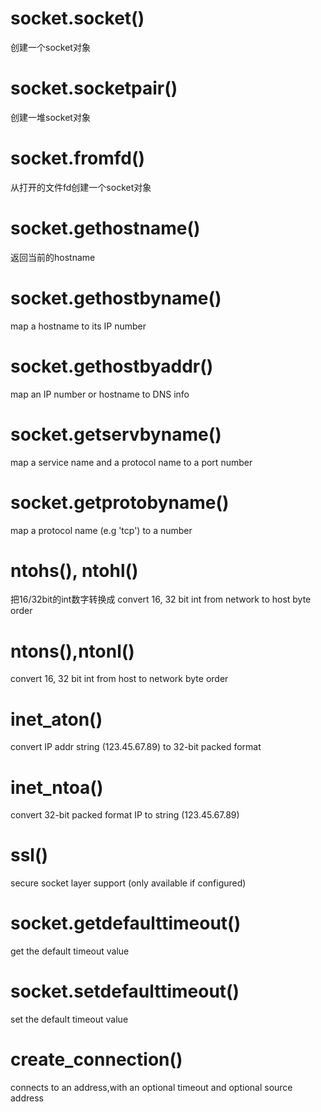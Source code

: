 # socket.socket()
创建一个socket对象
# socket.socketpair()
创建一堆socket对象
# socket.fromfd()
从打开的文件fd创建一个socket对象
# socket.gethostname()
返回当前的hostname
# socket.gethostbyname()
map a hostname to  its IP number
# socket.gethostbyaddr()
map an IP number or hostname to DNS info
# socket.getservbyname()
map a service name and a protocol name to a port number
# socket.getprotobyname()
map a protocol name (e.g 'tcp') to a number
# ntohs(), ntohl()
把16/32bit的int数字转换成
convert 16, 32 bit int from network to host byte order
# ntons(),ntonl()
convert 16, 32 bit int from host to network byte order
# inet_aton()
convert IP addr string (123.45.67.89) to 32-bit packed format
# inet_ntoa()
convert 32-bit packed format IP to string (123.45.67.89)
# ssl()
secure socket layer support (only available if configured)
# socket.getdefaulttimeout()
get the default timeout value
# socket.setdefaulttimeout()
set the default timeout value
# create_connection()
connects to an address,with an optional timeout and optional source address
